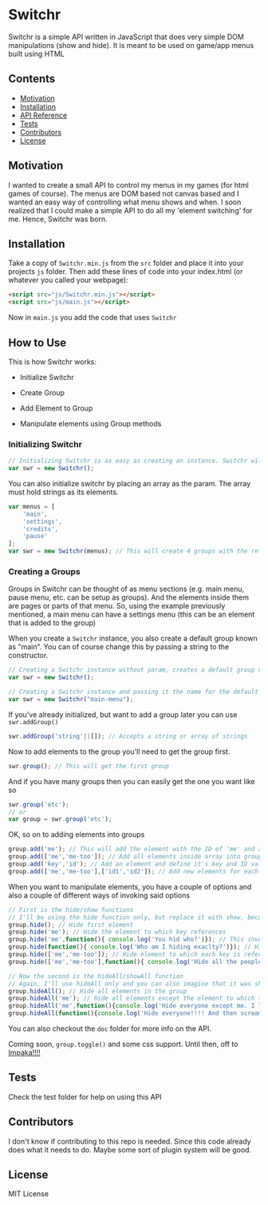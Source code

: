 # Switchr

Switchr is a simple API written in JavaScript that does very simple DOM manipulations (show and hide). It is meant to be used on game/app menus built using HTML

## Contents
- [Motivation](#motivation)
- [Installation](#installation)
- [API Reference](#api-reference)
- [Tests](#tests)
- [Contributors](#contributors)
- [License](#license)

## Motivation

I wanted to create a small API to control my menus in my games (for html games of course). The menus are DOM based not canvas based and I wanted an easy way of controlling what menu shows and when. I soon realized that I could make a simple API to do all my 'element switching' for me. Hence, Switchr was born.

## Installation

Take a copy of `Switchr.min.js` from the `src` folder and place it into your projects `js` folder. Then add these lines of code into your index.html (or whatever you called your webpage):
```html
<script src="js/Switchr.min.js"></script>
<script src="js/main.js"></script>
```

Now in `main.js` you add the code that uses `Switchr`

## How to Use

This is how Switchr works:

- Initialize Switchr


- Create Group
- Add Element to Group
- Manipulate elements using Group methods

### Initializing Switchr 

```javascript
// Initializing Switchr is as easy as creating an instance. Switchr will do the rest (creating a group and such)
var swr = new Switchr();
```

You can also initialize switchr by placing an array as the param. The array must hold strings as its elements.

```javascript
var menus = [
    'main',
    'settings',
    'credits',
    'pause'
];
var swr = new Switchr(menus); // This will create 4 groups with the reference keys being the strings in array
```

### Creating a Groups

Groups in Switchr can be thought of as menu sections (e.g. main menu, pause menu, etc. can be setup as groups). And the elements inside them are pages or parts of that menu. So, using the example previously mentioned, a main menu can have a settings menu (this can be an element that is added to the group)

When you create a `Switchr` instance, you also create a default group known as "main". You can of course change this by passing a string to the constructor.

```javascript
// Creating a Switchr instance without param, creates a default group called "main"
var swr = new Switchr();

// Creating a Switchr instance and passing it the name for the default group. Do this if you will create more than one group 
var swr = new Switchr("main-menu");
```

If you've already initialized, but want to add a group later you can use `swr.addGroup()`

```javascript
swr.addGroup('string'||[]); // Accepts a string or array of strings
```

Now to add elements to the group you'll need to get the group first.

```javascript
swr.group(); // This will get the first group
```

And if you have many groups then you can easily get the one you want like so

```javascript
swr.group('etc');
// or
var group = swr.group('etc');
```

OK, so on to adding elements into groups

```javascript
group.add('me'); // This will add the element with the ID of 'me' and also give it the reference key 'me'
group.add(['me','me-too']); // Add all elements inside array into group
group.add('key','id'); // Add an element and define it's key and ID value independently
group.add(['me','me-too'],['id1','id2']); // Add new elements for each key/string in the first array and use the corresponding ID in the second array
```
When you want to manipulate elements, you have a couple of options and also a couple of different ways of invoking said options

```javascript
// First is the hide/show functions
// I'll be using the hide function only, but replace it with show, because they are pretty much mirrors of each other.
group.hide(); // Hide first element
group.hide('me'); // Hide the element to which key references
group.hide('me',function(){ console.log('You hid who?')}); // This invokes the function after hiding element
group.hide(function(){ console.log('Who am I hiding exaclty?')}); // Hides the first element and then invokes function
group.hide(['me','me-too']); // Hide element to which each key is referencing.
group.hide(['me','me-too'],function(){ console.log('Hide all the peoples')}); // Hide each element and run the function after each element is hidden. NOT when all elements are hidden but when each single element is hidden.

// Now the second is the hideAll/showAll function
// Again, I'll use hideAll only and you can also imagine that it was showAll function
group.hideAll(); // Hide all elements in the group
group.hideAll('me'); // Hide all elements except the element to which this key ('me') is referencing
group.hideAll('me',function(){console.log('Hide everyone except me. I like me')}); // Same as above, only difference is that function is invoked after hide operation
group.hideAll(function(){console.log('Hide everyone!!!! And then scream about hiding everyone')}); // Hide all elements and then run function after
```

You can also checkout the `doc` folder for more info on the API.

Coming soon, `group.toggle()` and some css support. Until then, off to [Impaka!!!!](https://github.com/Kitanga/Impaka)

## Tests

Check the test folder for help on using this API

## Contributors

I don't know if contributing to this repo is needed. Since this code already does what it needs to do. Maybe some sort of plugin system will be good.

## License

MIT License